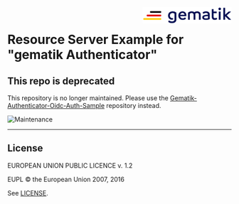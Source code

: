 <img align="right" width="200" height="37" src="assets/Gematik_Logo_Flag.png"/> <br/>

# Resource Server Example for "gematik Authenticator"


[//]: # (make this repo deprecated)
## This repo is deprecated
This repository is no longer maintained. Please use the [Gematik-Authenticator-Oidc-Auth-Sample](https://github.com/gematik/Vue-Oidcauth-Sample) repository instead.

![Maintenance](https://img.shields.io/badge/Maintained%3F-no-red.svg)

---
## License

EUROPEAN UNION PUBLIC LICENCE v. 1.2

EUPL © the European Union 2007, 2016

See [LICENSE](./LICENSE).
